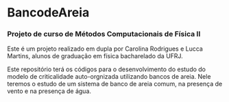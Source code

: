 # BancodeAreia
### Projeto de curso de Métodos Computacionais de Física II

Este é um projeto realizado em dupla por Carolina Rodrigues e Lucca Martins, alunos de graduação em física bacharelado da UFRJ. 

Este repositório terá os códigos para o desenvolvimento do estudo do modelo de criticalidade auto-orgnizada utilizando bancos de areia. Nele teremos o estudo de um sistema de banco de areia comum, na presença de vento e na presença de água. 
